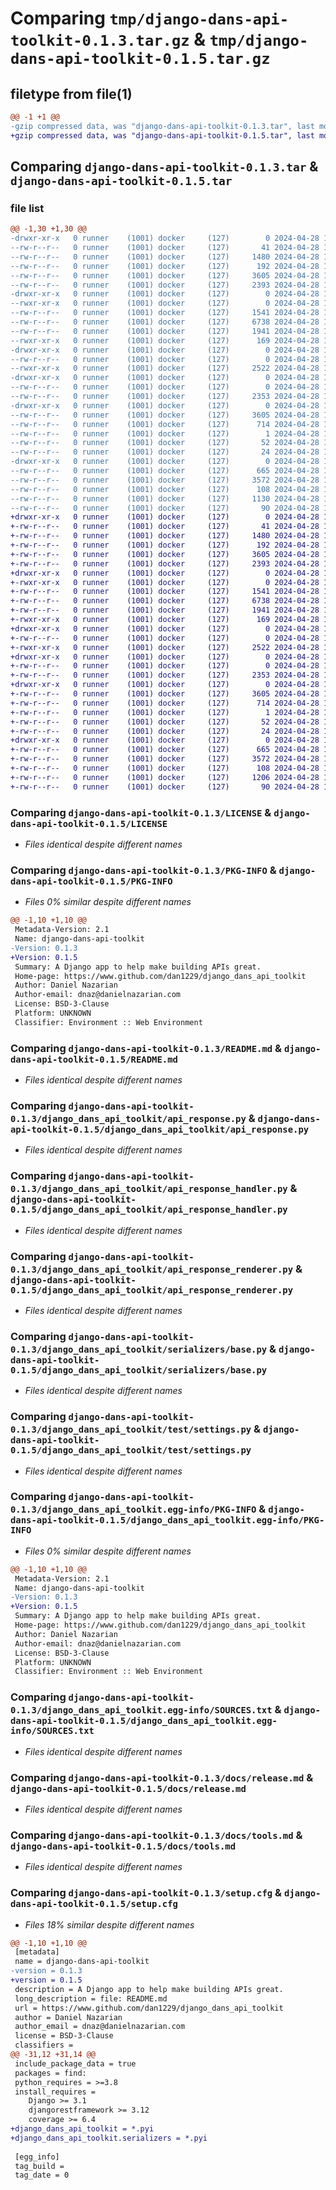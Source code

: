 # Comparing `tmp/django-dans-api-toolkit-0.1.3.tar.gz` & `tmp/django-dans-api-toolkit-0.1.5.tar.gz`

## filetype from file(1)

```diff
@@ -1 +1 @@
-gzip compressed data, was "django-dans-api-toolkit-0.1.3.tar", last modified: Sun Apr 28 19:31:58 2024, max compression
+gzip compressed data, was "django-dans-api-toolkit-0.1.5.tar", last modified: Sun Apr 28 19:41:50 2024, max compression
```

## Comparing `django-dans-api-toolkit-0.1.3.tar` & `django-dans-api-toolkit-0.1.5.tar`

### file list

```diff
@@ -1,30 +1,30 @@
-drwxr-xr-x   0 runner    (1001) docker     (127)        0 2024-04-28 19:31:58.431069 django-dans-api-toolkit-0.1.3/
--rw-r--r--   0 runner    (1001) docker     (127)       41 2024-04-28 19:31:49.000000 django-dans-api-toolkit-0.1.3/AUTHORS
--rw-r--r--   0 runner    (1001) docker     (127)     1480 2024-04-28 19:31:49.000000 django-dans-api-toolkit-0.1.3/LICENSE
--rw-r--r--   0 runner    (1001) docker     (127)      192 2024-04-28 19:31:49.000000 django-dans-api-toolkit-0.1.3/MANIFEST.in
--rw-r--r--   0 runner    (1001) docker     (127)     3605 2024-04-28 19:31:58.431069 django-dans-api-toolkit-0.1.3/PKG-INFO
--rw-r--r--   0 runner    (1001) docker     (127)     2393 2024-04-28 19:31:49.000000 django-dans-api-toolkit-0.1.3/README.md
-drwxr-xr-x   0 runner    (1001) docker     (127)        0 2024-04-28 19:31:58.431069 django-dans-api-toolkit-0.1.3/django_dans_api_toolkit/
--rwxr-xr-x   0 runner    (1001) docker     (127)        0 2024-04-28 19:31:49.000000 django-dans-api-toolkit-0.1.3/django_dans_api_toolkit/__init__.py
--rw-r--r--   0 runner    (1001) docker     (127)     1541 2024-04-28 19:31:49.000000 django-dans-api-toolkit-0.1.3/django_dans_api_toolkit/api_response.py
--rw-r--r--   0 runner    (1001) docker     (127)     6738 2024-04-28 19:31:49.000000 django-dans-api-toolkit-0.1.3/django_dans_api_toolkit/api_response_handler.py
--rw-r--r--   0 runner    (1001) docker     (127)     1941 2024-04-28 19:31:49.000000 django-dans-api-toolkit-0.1.3/django_dans_api_toolkit/api_response_renderer.py
--rwxr-xr-x   0 runner    (1001) docker     (127)      169 2024-04-28 19:31:49.000000 django-dans-api-toolkit-0.1.3/django_dans_api_toolkit/apps.py
-drwxr-xr-x   0 runner    (1001) docker     (127)        0 2024-04-28 19:31:58.431069 django-dans-api-toolkit-0.1.3/django_dans_api_toolkit/serializers/
--rw-r--r--   0 runner    (1001) docker     (127)        0 2024-04-28 19:31:49.000000 django-dans-api-toolkit-0.1.3/django_dans_api_toolkit/serializers/__init__.py
--rwxr-xr-x   0 runner    (1001) docker     (127)     2522 2024-04-28 19:31:49.000000 django-dans-api-toolkit-0.1.3/django_dans_api_toolkit/serializers/base.py
-drwxr-xr-x   0 runner    (1001) docker     (127)        0 2024-04-28 19:31:58.431069 django-dans-api-toolkit-0.1.3/django_dans_api_toolkit/test/
--rw-r--r--   0 runner    (1001) docker     (127)        0 2024-04-28 19:31:49.000000 django-dans-api-toolkit-0.1.3/django_dans_api_toolkit/test/__init__.py
--rw-r--r--   0 runner    (1001) docker     (127)     2353 2024-04-28 19:31:49.000000 django-dans-api-toolkit-0.1.3/django_dans_api_toolkit/test/settings.py
-drwxr-xr-x   0 runner    (1001) docker     (127)        0 2024-04-28 19:31:58.431069 django-dans-api-toolkit-0.1.3/django_dans_api_toolkit.egg-info/
--rw-r--r--   0 runner    (1001) docker     (127)     3605 2024-04-28 19:31:58.000000 django-dans-api-toolkit-0.1.3/django_dans_api_toolkit.egg-info/PKG-INFO
--rw-r--r--   0 runner    (1001) docker     (127)      714 2024-04-28 19:31:58.000000 django-dans-api-toolkit-0.1.3/django_dans_api_toolkit.egg-info/SOURCES.txt
--rw-r--r--   0 runner    (1001) docker     (127)        1 2024-04-28 19:31:58.000000 django-dans-api-toolkit-0.1.3/django_dans_api_toolkit.egg-info/dependency_links.txt
--rw-r--r--   0 runner    (1001) docker     (127)       52 2024-04-28 19:31:58.000000 django-dans-api-toolkit-0.1.3/django_dans_api_toolkit.egg-info/requires.txt
--rw-r--r--   0 runner    (1001) docker     (127)       24 2024-04-28 19:31:58.000000 django-dans-api-toolkit-0.1.3/django_dans_api_toolkit.egg-info/top_level.txt
-drwxr-xr-x   0 runner    (1001) docker     (127)        0 2024-04-28 19:31:58.431069 django-dans-api-toolkit-0.1.3/docs/
--rw-r--r--   0 runner    (1001) docker     (127)      665 2024-04-28 19:31:49.000000 django-dans-api-toolkit-0.1.3/docs/release.md
--rw-r--r--   0 runner    (1001) docker     (127)     3572 2024-04-28 19:31:49.000000 django-dans-api-toolkit-0.1.3/docs/tools.md
--rw-r--r--   0 runner    (1001) docker     (127)      108 2024-04-28 19:31:49.000000 django-dans-api-toolkit-0.1.3/pyproject.toml
--rw-r--r--   0 runner    (1001) docker     (127)     1130 2024-04-28 19:31:58.431069 django-dans-api-toolkit-0.1.3/setup.cfg
--rw-r--r--   0 runner    (1001) docker     (127)       90 2024-04-28 19:31:49.000000 django-dans-api-toolkit-0.1.3/setup.py
+drwxr-xr-x   0 runner    (1001) docker     (127)        0 2024-04-28 19:41:50.480798 django-dans-api-toolkit-0.1.5/
+-rw-r--r--   0 runner    (1001) docker     (127)       41 2024-04-28 19:41:42.000000 django-dans-api-toolkit-0.1.5/AUTHORS
+-rw-r--r--   0 runner    (1001) docker     (127)     1480 2024-04-28 19:41:42.000000 django-dans-api-toolkit-0.1.5/LICENSE
+-rw-r--r--   0 runner    (1001) docker     (127)      192 2024-04-28 19:41:42.000000 django-dans-api-toolkit-0.1.5/MANIFEST.in
+-rw-r--r--   0 runner    (1001) docker     (127)     3605 2024-04-28 19:41:50.480798 django-dans-api-toolkit-0.1.5/PKG-INFO
+-rw-r--r--   0 runner    (1001) docker     (127)     2393 2024-04-28 19:41:42.000000 django-dans-api-toolkit-0.1.5/README.md
+drwxr-xr-x   0 runner    (1001) docker     (127)        0 2024-04-28 19:41:50.476798 django-dans-api-toolkit-0.1.5/django_dans_api_toolkit/
+-rwxr-xr-x   0 runner    (1001) docker     (127)        0 2024-04-28 19:41:42.000000 django-dans-api-toolkit-0.1.5/django_dans_api_toolkit/__init__.py
+-rw-r--r--   0 runner    (1001) docker     (127)     1541 2024-04-28 19:41:42.000000 django-dans-api-toolkit-0.1.5/django_dans_api_toolkit/api_response.py
+-rw-r--r--   0 runner    (1001) docker     (127)     6738 2024-04-28 19:41:42.000000 django-dans-api-toolkit-0.1.5/django_dans_api_toolkit/api_response_handler.py
+-rw-r--r--   0 runner    (1001) docker     (127)     1941 2024-04-28 19:41:42.000000 django-dans-api-toolkit-0.1.5/django_dans_api_toolkit/api_response_renderer.py
+-rwxr-xr-x   0 runner    (1001) docker     (127)      169 2024-04-28 19:41:42.000000 django-dans-api-toolkit-0.1.5/django_dans_api_toolkit/apps.py
+drwxr-xr-x   0 runner    (1001) docker     (127)        0 2024-04-28 19:41:50.476798 django-dans-api-toolkit-0.1.5/django_dans_api_toolkit/serializers/
+-rw-r--r--   0 runner    (1001) docker     (127)        0 2024-04-28 19:41:42.000000 django-dans-api-toolkit-0.1.5/django_dans_api_toolkit/serializers/__init__.py
+-rwxr-xr-x   0 runner    (1001) docker     (127)     2522 2024-04-28 19:41:42.000000 django-dans-api-toolkit-0.1.5/django_dans_api_toolkit/serializers/base.py
+drwxr-xr-x   0 runner    (1001) docker     (127)        0 2024-04-28 19:41:50.480798 django-dans-api-toolkit-0.1.5/django_dans_api_toolkit/test/
+-rw-r--r--   0 runner    (1001) docker     (127)        0 2024-04-28 19:41:42.000000 django-dans-api-toolkit-0.1.5/django_dans_api_toolkit/test/__init__.py
+-rw-r--r--   0 runner    (1001) docker     (127)     2353 2024-04-28 19:41:42.000000 django-dans-api-toolkit-0.1.5/django_dans_api_toolkit/test/settings.py
+drwxr-xr-x   0 runner    (1001) docker     (127)        0 2024-04-28 19:41:50.476798 django-dans-api-toolkit-0.1.5/django_dans_api_toolkit.egg-info/
+-rw-r--r--   0 runner    (1001) docker     (127)     3605 2024-04-28 19:41:50.000000 django-dans-api-toolkit-0.1.5/django_dans_api_toolkit.egg-info/PKG-INFO
+-rw-r--r--   0 runner    (1001) docker     (127)      714 2024-04-28 19:41:50.000000 django-dans-api-toolkit-0.1.5/django_dans_api_toolkit.egg-info/SOURCES.txt
+-rw-r--r--   0 runner    (1001) docker     (127)        1 2024-04-28 19:41:50.000000 django-dans-api-toolkit-0.1.5/django_dans_api_toolkit.egg-info/dependency_links.txt
+-rw-r--r--   0 runner    (1001) docker     (127)       52 2024-04-28 19:41:50.000000 django-dans-api-toolkit-0.1.5/django_dans_api_toolkit.egg-info/requires.txt
+-rw-r--r--   0 runner    (1001) docker     (127)       24 2024-04-28 19:41:50.000000 django-dans-api-toolkit-0.1.5/django_dans_api_toolkit.egg-info/top_level.txt
+drwxr-xr-x   0 runner    (1001) docker     (127)        0 2024-04-28 19:41:50.480798 django-dans-api-toolkit-0.1.5/docs/
+-rw-r--r--   0 runner    (1001) docker     (127)      665 2024-04-28 19:41:42.000000 django-dans-api-toolkit-0.1.5/docs/release.md
+-rw-r--r--   0 runner    (1001) docker     (127)     3572 2024-04-28 19:41:42.000000 django-dans-api-toolkit-0.1.5/docs/tools.md
+-rw-r--r--   0 runner    (1001) docker     (127)      108 2024-04-28 19:41:42.000000 django-dans-api-toolkit-0.1.5/pyproject.toml
+-rw-r--r--   0 runner    (1001) docker     (127)     1206 2024-04-28 19:41:50.480798 django-dans-api-toolkit-0.1.5/setup.cfg
+-rw-r--r--   0 runner    (1001) docker     (127)       90 2024-04-28 19:41:42.000000 django-dans-api-toolkit-0.1.5/setup.py
```

### Comparing `django-dans-api-toolkit-0.1.3/LICENSE` & `django-dans-api-toolkit-0.1.5/LICENSE`

 * *Files identical despite different names*

### Comparing `django-dans-api-toolkit-0.1.3/PKG-INFO` & `django-dans-api-toolkit-0.1.5/PKG-INFO`

 * *Files 0% similar despite different names*

```diff
@@ -1,10 +1,10 @@
 Metadata-Version: 2.1
 Name: django-dans-api-toolkit
-Version: 0.1.3
+Version: 0.1.5
 Summary: A Django app to help make building APIs great.
 Home-page: https://www.github.com/dan1229/django_dans_api_toolkit
 Author: Daniel Nazarian
 Author-email: dnaz@danielnazarian.com
 License: BSD-3-Clause
 Platform: UNKNOWN
 Classifier: Environment :: Web Environment
```

### Comparing `django-dans-api-toolkit-0.1.3/README.md` & `django-dans-api-toolkit-0.1.5/README.md`

 * *Files identical despite different names*

### Comparing `django-dans-api-toolkit-0.1.3/django_dans_api_toolkit/api_response.py` & `django-dans-api-toolkit-0.1.5/django_dans_api_toolkit/api_response.py`

 * *Files identical despite different names*

### Comparing `django-dans-api-toolkit-0.1.3/django_dans_api_toolkit/api_response_handler.py` & `django-dans-api-toolkit-0.1.5/django_dans_api_toolkit/api_response_handler.py`

 * *Files identical despite different names*

### Comparing `django-dans-api-toolkit-0.1.3/django_dans_api_toolkit/api_response_renderer.py` & `django-dans-api-toolkit-0.1.5/django_dans_api_toolkit/api_response_renderer.py`

 * *Files identical despite different names*

### Comparing `django-dans-api-toolkit-0.1.3/django_dans_api_toolkit/serializers/base.py` & `django-dans-api-toolkit-0.1.5/django_dans_api_toolkit/serializers/base.py`

 * *Files identical despite different names*

### Comparing `django-dans-api-toolkit-0.1.3/django_dans_api_toolkit/test/settings.py` & `django-dans-api-toolkit-0.1.5/django_dans_api_toolkit/test/settings.py`

 * *Files identical despite different names*

### Comparing `django-dans-api-toolkit-0.1.3/django_dans_api_toolkit.egg-info/PKG-INFO` & `django-dans-api-toolkit-0.1.5/django_dans_api_toolkit.egg-info/PKG-INFO`

 * *Files 0% similar despite different names*

```diff
@@ -1,10 +1,10 @@
 Metadata-Version: 2.1
 Name: django-dans-api-toolkit
-Version: 0.1.3
+Version: 0.1.5
 Summary: A Django app to help make building APIs great.
 Home-page: https://www.github.com/dan1229/django_dans_api_toolkit
 Author: Daniel Nazarian
 Author-email: dnaz@danielnazarian.com
 License: BSD-3-Clause
 Platform: UNKNOWN
 Classifier: Environment :: Web Environment
```

### Comparing `django-dans-api-toolkit-0.1.3/django_dans_api_toolkit.egg-info/SOURCES.txt` & `django-dans-api-toolkit-0.1.5/django_dans_api_toolkit.egg-info/SOURCES.txt`

 * *Files identical despite different names*

### Comparing `django-dans-api-toolkit-0.1.3/docs/release.md` & `django-dans-api-toolkit-0.1.5/docs/release.md`

 * *Files identical despite different names*

### Comparing `django-dans-api-toolkit-0.1.3/docs/tools.md` & `django-dans-api-toolkit-0.1.5/docs/tools.md`

 * *Files identical despite different names*

### Comparing `django-dans-api-toolkit-0.1.3/setup.cfg` & `django-dans-api-toolkit-0.1.5/setup.cfg`

 * *Files 18% similar despite different names*

```diff
@@ -1,10 +1,10 @@
 [metadata]
 name = django-dans-api-toolkit
-version = 0.1.3
+version = 0.1.5
 description = A Django app to help make building APIs great.
 long_description = file: README.md
 url = https://www.github.com/dan1229/django_dans_api_toolkit
 author = Daniel Nazarian
 author_email = dnaz@danielnazarian.com
 license = BSD-3-Clause
 classifiers = 
@@ -31,12 +31,14 @@
 include_package_data = true
 packages = find:
 python_requires = >=3.8
 install_requires = 
 	Django >= 3.1
 	djangorestframework >= 3.12
 	coverage >= 6.4
+django_dans_api_toolkit = *.pyi
+django_dans_api_toolkit.serializers = *.pyi
 
 [egg_info]
 tag_build = 
 tag_date = 0
```

